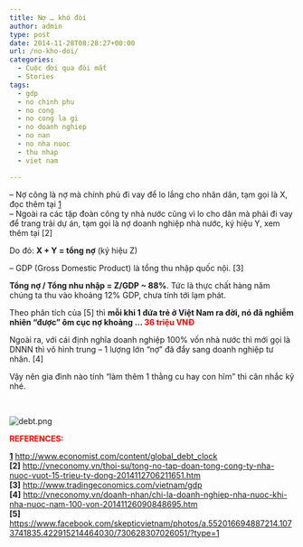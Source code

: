 ```yaml
---
title: Nợ … khó đòi
author: admin
type: post
date: 2014-11-28T08:28:27+00:00
url: /no-kho-doi/
categories:
  - Cuộc đời qua đôi mắt
  - Stories
tags:
  - gdp
  - no chinh phu
  - no cong
  - no cong la gi
  - no doanh nghiep
  - no nan
  - no nha nuoc
  - thu nhap
  - viet nam

---
```

&#8211; Nợ công là nợ mà chính phủ đi vay để lo lắng cho nhân dân, tạm gọi là X, đọc thêm tại [1]  
&#8211; Ngoài ra các tập đoàn công ty nhà nước cũng vì lo cho dân mà phải đi vay để trang trải dự án, tạm gọi là nợ doanh nghiệp nhà nước, ký hiệu Y, xem thêm tại [2]

Do đó: **X + Y = tổng nợ** (ký hiệu Z)

&#8211; GDP (Gross Domestic Product) là tổng thu nhập quốc nội. [3]

**Tổng nợ / Tổng nhu nhập = Z/GDP ~ 88%**. Tức là thực chất hàng năm chúng ta thu vào khoảng 12% GDP, chưa tính tới lạm phát.

Theo phân tích của [5] thì **mỗi khi 1 đứa trẻ ở Việt Nam ra đời, nó đã nghiễm nhiên &#8220;được&#8221; ôm cục nợ khoảng &#8230; <span style="color: #ff0000;">36 triệu VNĐ</span>**

Ngoài ra, với cái định nghĩa doanh nghiệp 100% vốn nhà nước thì mới gọi là DNNN thì vô hình trung &#8211; 1 lượng lớn &#8220;nợ&#8221; đã đẩy sang doanh nghiệp tư nhân. [4]

Vậy nên gia đình nào tính &#8220;làm thêm 1 thằng cu hay con hĩm&#8221; thì cân nhắc kỹ nhé.

&nbsp;


![debt.png](/wp-content/uploads/2014/11/debt.png)


<span style="color: #ff0000;"><strong>REFERENCES:</strong></span>

**[1]** <a href="http: //www.economist.com/content/global_debt_clock" target="_blank">http://www.economist.com/content/global_debt_clock</a>  
**[2]** <a href="http: //vneconomy.vn/thoi-su/tong-no-tap-doan-tong-cong-ty-nha-nuoc-vuot-15-trieu-ty-dong-2014112706211651.htm" target="_blank">http://vneconomy.vn/thoi-su/tong-no-tap-doan-tong-cong-ty-nha-nuoc-vuot-15-trieu-ty-dong-2014112706211651.htm</a>  
**[3]** <a href="http: //www.tradingeconomics.com/vietnam/gdp" target="_blank">http://www.tradingeconomics.com/vietnam/gdp</a>  
**[4]** <a href="http: //vneconomy.vn/doanh-nhan/chi-la-doanh-nghiep-nha-nuoc-khi-nha-nuoc-nam-100-von-20141126090848695.htm" target="_blank">http://vneconomy.vn/doanh-nhan/chi-la-doanh-nghiep-nha-nuoc-khi-nha-nuoc-nam-100-von-20141126090848695.htm</a>  
**[5]** <a href="https: //www.facebook.com/skepticvietnam/photos/a.552016694887214.1073741835.422915214464030/730628307026051/?type=1" target="_blank">https://www.facebook.com/skepticvietnam/photos/a.552016694887214.1073741835.422915214464030/730628307026051/?type=1</a>

 [1]: ../wp-content/uploads/2014/11/debt.png
